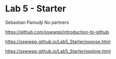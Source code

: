 # Lab 5 - Starter

Sebastian Pamudji
No partners

https://github.com/sswwpp/introduction-to-github

https://sswwpp.github.io/Lab5_Starter/expose.html

https://sswwpp.github.io/Lab5_Starter/explore.html

